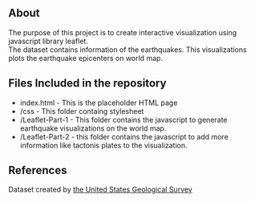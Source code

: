 ## About
The purpose of this project is to create interactive visualization using javascript library leaflet.  
The dataset contains information of the earthquakes. This visualizations plots the earthquake epicenters on world map.
 
## Files Included in the repository
* index.html - This is the placeholder HTML page
* /css - This folder containg stylesheet
* /Leaflet-Part-1 - This folder contains the javascript to generate earthquake visualizations on the world map.
* /Leaflet-Part-2 - this folder contains the javascript to add more information like tactonis plates to the visualization.

## References
Dataset created by [the United States Geological Survey]()
